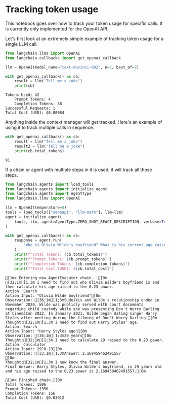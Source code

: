 # Tracking token usage

This notebook goes over how to track your token usage for specific calls. It is currently only implemented for the OpenAI API.

Let's first look at an extremely simple example of tracking token usage for a single LLM call.


```python
from langchain.llms import OpenAI
from langchain.callbacks import get_openai_callback
```


```python
llm = OpenAI(model_name="text-davinci-002", n=2, best_of=2)
```


```python
with get_openai_callback() as cb:
    result = llm("Tell me a joke")
    print(cb)
```

    Tokens Used: 42
    	Prompt Tokens: 4
    	Completion Tokens: 38
    Successful Requests: 1
    Total Cost (USD): $0.00084
    

Anything inside the context manager will get tracked. Here's an example of using it to track multiple calls in sequence.


```python
with get_openai_callback() as cb:
    result = llm("Tell me a joke")
    result2 = llm("Tell me a joke")
    print(cb.total_tokens)
```

    91
    

If a chain or agent with multiple steps in it is used, it will track all those steps.


```python
from langchain.agents import load_tools
from langchain.agents import initialize_agent
from langchain.agents import AgentType
from langchain.llms import OpenAI

llm = OpenAI(temperature=0)
tools = load_tools(["serpapi", "llm-math"], llm=llm)
agent = initialize_agent(
    tools, llm, agent=AgentType.ZERO_SHOT_REACT_DESCRIPTION, verbose=True
)
```


```python
with get_openai_callback() as cb:
    response = agent.run(
        "Who is Olivia Wilde's boyfriend? What is his current age raised to the 0.23 power?"
    )
    print(f"Total Tokens: {cb.total_tokens}")
    print(f"Prompt Tokens: {cb.prompt_tokens}")
    print(f"Completion Tokens: {cb.completion_tokens}")
    print(f"Total Cost (USD): ${cb.total_cost}")
```

    
    
    [1m> Entering new AgentExecutor chain...[0m
    [32;1m[1;3m I need to find out who Olivia Wilde's boyfriend is and then calculate his age raised to the 0.23 power.
    Action: Search
    Action Input: "Olivia Wilde boyfriend"[0m
    Observation: [36;1m[1;3mSudeikis and Wilde's relationship ended in November 2020. Wilde was publicly served with court documents regarding child custody while she was presenting Don't Worry Darling at CinemaCon 2022. In January 2021, Wilde began dating singer Harry Styles after meeting during the filming of Don't Worry Darling.[0m
    Thought:[32;1m[1;3m I need to find out Harry Styles' age.
    Action: Search
    Action Input: "Harry Styles age"[0m
    Observation: [36;1m[1;3m29 years[0m
    Thought:[32;1m[1;3m I need to calculate 29 raised to the 0.23 power.
    Action: Calculator
    Action Input: 29^0.23[0m
    Observation: [33;1m[1;3mAnswer: 2.169459462491557
    [0m
    Thought:[32;1m[1;3m I now know the final answer.
    Final Answer: Harry Styles, Olivia Wilde's boyfriend, is 29 years old and his age raised to the 0.23 power is 2.169459462491557.[0m
    
    [1m> Finished chain.[0m
    Total Tokens: 1506
    Prompt Tokens: 1350
    Completion Tokens: 156
    Total Cost (USD): $0.03012
    


```python

```
